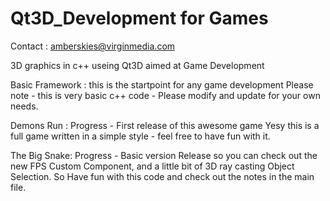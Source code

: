 # Qt3D_Development for Games

Contact : amberskies@virginmedia.com

3D graphics in c++ useing Qt3D aimed at Game Development

Basic Framework : this is the startpoint for any game development
Please note - this is very basic c++ code - Please modify and update for your own needs.

Demons Run : Progress - First release of this awesome game
Yesy this is a full game written in a simple style - feel free to have fun with it.

The Big Snake: Progress - Basic version Release so you can check out the new FPS Custom Component, and
a little bit of 3D ray casting Object Selection.  So Have fun with this code and check out the notes in the main file.
